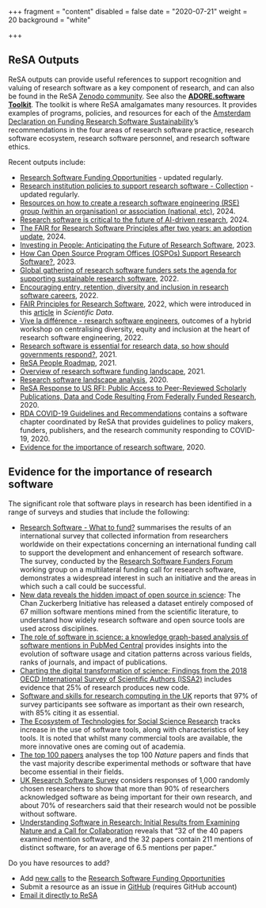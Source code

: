 +++
fragment = "content"
disabled = false
date = "2020-07-21"
weight = 20
background = "white"

+++

## ReSA Outputs

ReSA outputs can provide useful references to support recognition and valuing of research software as a key component of research, and can also be found in the ReSA [Zenodo community](https://zenodo.org/communities/resa/?page=1&size=20). See also the [**ADORE.software Toolkit**](https://adore.software/toolkit/). The toolkit is where ReSA amalgamates many resources. It provides examples of programs, policies, and resources for each of the [Amsterdam Declaration on Funding Research Software Sustainability](https://adore.software/declaration/)’s recommendations in the four areas of research software practice, research software ecosystem, research software personnel, and research software ethics.

Recent outputs include:

* [Research Software Funding Opportunities](https://www.researchsoft.org/funding-opportunities/) - updated regularly.
* [Research institution policies to support research software -  Collection](https://docs.google.com/spreadsheets/d/1YgXG1eSrby8e5wzqYOiOZW6KmJtR-wdBTrjr1_aMtF4/edit#gid=0) - updated regularly.
* [Resources on how to create a research software engineering (RSE) group (within an organisation) or association (national, etc)](https://doi.org/10.5281/zenodo.14025417), 2024. 
* [Research software is critical to the future of AI-driven research](https://doi.org/10.5281/zenodo.13350747), 2024.
* [The FAIR for Research Software Principles after two years: an adoption update](https://www.researchsoft.org/blog/2024-03/), 2024.
* [Investing in People: Anticipating the Future of Research Software](https://www.researchsoft.org/blog/2023-10/), 2023.
* [How Can Open Source Program Offices (OSPOs) Support Research Software?](https://www.researchsoft.org/blog/2023-06/), 2023.
* [Global gathering of research software funders sets the agenda for supporting sustainable research software](https://zenodo.org/record/7384410), 2022.
* [Encouraging entry, retention, diversity and inclusion in research software careers](https://www.researchsoft.org/blog/2022-09/), 2022.
* [FAIR Principles for Research Software](https://rd-alliance.org/group/fair-research-software-fair4rs-wg/outcomes/fair-principles-research-software-fair4rs-0), 2022, which were introduced in this [article](https://www.nature.com/articles/s41597-022-01710-x) in *Scientific Data*.
* [Vive la différence - research software engineers](https://www.researchsoft.org/blog/2022-07/), outcomes of a hybrid workshop on centralising diversity, equity and inclusion at the heart of research software engineering, 2022.
* [Research software is essential for research data, so how should governments respond?](https://www.researchsoft.org/blog/2021-12/), 2021.
* [ReSA People Roadmap](https://www.researchsoft.org/documents/people-roadmap.pdf), 2021.
* [Overview of research software funding landscape](https://www.researchsoft.org/blog/2022-02-24/), 2021.
* [Research software landscape analysis](https://doi.org/10.5281/zenodo.3699950), 2020.
* [ReSA Response to US RFI: Public Access to Peer-Reviewed Scholarly Publications, Data and Code Resulting From Federally Funded Research](https://doi.org/10.5281/zenodo.3828148), 2020.
* [RDA COVID-19 Guidelines and Recommendations](https://doi.org/10.15497/rda00052) contains a software chapter coordinated by ReSA that provides guidelines to policy makers, funders, publishers, and the research community responding to COVID-19, 2020.
* [Evidence for the importance of research software](https://zenodo.org/record/3884311#.YeV3C1hBzJw), 2020.

## Evidence for the importance of research software

The significant role that software plays in research has been identified in a range of surveys and studies that include the following:

* [Research Software - What to fund?](https://zenodo.org/records/10651247) summarises the results of an international survey that collected information from researchers worldwide on their expectations concerning an international funding call to support the development and enhancement of research software. The survey, conducted by the [Research Software Funders Forum](https://www.researchsoft.org/funders-forum/) working group on a multilateral funding call for research software, demonstrates a widespread interest in such an initiative and the areas in which such a call could be successful. 
* [New data reveals the hidden impact of open source in science](https://medium.com/czi-technology/new-data-reveals-the-hidden-impact-of-open-source-in-science-11cc4a16fea2): The Chan Zuckerberg Initiative has released a dataset entirely composed of 67 million software mentions mined from the scientific literature, to understand how widely research software and open source tools are used across disciplines.
* [The role of software in science: a knowledge graph-based analysis of software mentions in PubMed Central](https://doi.org/10.7717/peerj-cs.835) provides insights into the evolution of software usage and citation patterns across various fields, ranks of journals, and impact of publications.
* [Charting the digital transformation of science: Findings from the 2018 OECD International Survey of Scientific Authors (ISSA2)](https://www.oecd-ilibrary.org/science-and-technology/charting-the-digital-transformation-of-science_1b06c47c-en) includes evidence that 25% of research produces new code.
* [Software and skills for research computing in the UK](https://doi.org/10.5281/zenodo.10473186) reports that 97% of survey participants see software as important as their own research, with 85% citing it as essential.
* [The Ecosystem of Technologies for Social Science Research](https://uk.sagepub.com/en-gb/eur/technologies-for-social-science-research) tracks increase in the use of software tools, along with characteristics of key tools. It is noted that whilst many commercial tools are available, the more innovative ones are coming out of academia.
* [The top 100 papers](https://www.nature.com/articles/514550a) analyses the top 100 _Nature_ papers and finds that the vast majority describe experimental methods or software that have become essential in their fields.
* [UK Research Software Survey](https://doi.org/10.5281/zenodo.14809) considers responses of 1,000 randomly chosen researchers to show that more than 90% of researchers acknowledged software as being important for their own research, and about 70% of researchers said that their research would not be possible without software.
* [Understanding Software in Research: Initial Results from Examining Nature and a Call for Collaboration](https://arxiv.org/abs/1706.06527) reveals that “32 of the 40 papers examined mention software, and the 32 papers contain 211 mentions of distinct software, for an average of 6.5 mentions per paper.”

Do you have resources to add?

* Add [new calls](https://forms.gle/r4Jw4swUd1SXigZc9) to the [Research Software Funding Opportunities](https://www.researchsoft.org/funding-opportunities/)
* Submit a resource as an issue in [GitHub](https://github.com/researchsoft/website/issues/new) (requires GitHub account)
* [Email it directly to ReSA](mailto:info@researchsoft.org)
